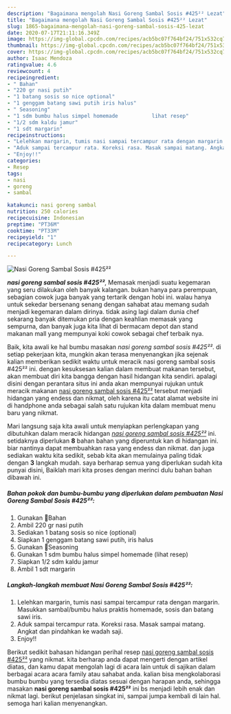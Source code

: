 ```yaml
---
description: "Bagaimana mengolah Nasi Goreng Sambal Sosis #425²² Lezat"
title: "Bagaimana mengolah Nasi Goreng Sambal Sosis #425²² Lezat"
slug: 1865-bagaimana-mengolah-nasi-goreng-sambal-sosis-425-lezat
date: 2020-07-17T21:11:16.349Z
image: https://img-global.cpcdn.com/recipes/acb5bc07f764bf24/751x532cq70/nasi-goreng-sambal-sosis-425-foto-resep-utama.jpg
thumbnail: https://img-global.cpcdn.com/recipes/acb5bc07f764bf24/751x532cq70/nasi-goreng-sambal-sosis-425-foto-resep-utama.jpg
cover: https://img-global.cpcdn.com/recipes/acb5bc07f764bf24/751x532cq70/nasi-goreng-sambal-sosis-425-foto-resep-utama.jpg
author: Isaac Mendoza
ratingvalue: 4.6
reviewcount: 4
recipeingredient:
- " Bahan"
- "220 gr nasi putih"
- "1 batang sosis so nice optional"
- "1 genggam batang sawi putih iris halus"
- " Seasoning"
- "1 sdm bumbu halus simpel homemade           lihat resep"
- "1/2 sdm kaldu jamur"
- "1 sdt margarin"
recipeinstructions:
- "Lelehkan margarin, tumis nasi sampai tercampur rata dengan margarin. Masukkan sambal/bumbu halus praktis homemade, sosis dan batang sawi iris."
- "Aduk sampai tercampur rata. Koreksi rasa. Masak sampai matang. Angkat dan pindahkan ke wadah saji."
- "Enjoy!!"
categories:
- Resep
tags:
- nasi
- goreng
- sambal

katakunci: nasi goreng sambal 
nutrition: 250 calories
recipecuisine: Indonesian
preptime: "PT36M"
cooktime: "PT33M"
recipeyield: "1"
recipecategory: Lunch

---
```



![Nasi Goreng Sambal Sosis #425²²](https://img-global.cpcdn.com/recipes/acb5bc07f764bf24/751x532cq70/nasi-goreng-sambal-sosis-425-foto-resep-utama.jpg)

<b><i>nasi goreng sambal sosis #425²²</i></b>, Memasak menjadi suatu kegemaran yang seru dilakukan oleh banyak kalangan. bukan hanya para perempuan, sebagian cowok juga banyak yang tertarik dengan hobi ini. walau hanya untuk sekedar bersenang senang dengan sahabat atau memang sudah menjadi kegemaran dalam dirinya. tidak asing lagi dalam dunia chef sekarang banyak ditemukan pria dengan keahlian memasak yang sempurna, dan banyak juga kita lihat di bermacam depot dan stand makanan mall yang mempunyai koki cowok sebagai chef terbaik nya.



Baik, kita awali ke hal bumbu masakan <i>nasi goreng sambal sosis #425²²</i>. di setiap pekerjaan kita, mungkin akan terasa menyenangkan jika sejenak kalian memberikan sedikit waktu untuk meracik nasi goreng sambal sosis #425²² ini. dengan kesuksesan kalian dalam membuat makanan tersebut, akan membuat diri kita bangga dengan hasil hidangan kita sendiri. apalagi disini dengan perantara situs ini anda akan mempunyai rujukan untuk meracik makanan <u>nasi goreng sambal sosis #425²²</u> tersebut menjadi hidangan yang endess dan nikmat, oleh karena itu catat alamat website ini di handphone anda sebagai salah satu rujukan kita dalam membuat menu baru yang nikmat.


Mari langsung saja kita awali untuk menyiapkan perlengkapan yang dibutuhkan dalam meracik hidangan <u><i>nasi goreng sambal sosis #425²²</i></u> ini. setidaknya diperlukan <b>8</b> bahan bahan yang diperuntuk kan di hidangan ini. biar nantinya dapat membuahkan rasa yang endess dan nikmat. dan juga sediakan waktu kita sedikit, sebab kita akan memulainya paling tidak dengan <b>3</b> langkah mudah. saya berharap semua yang diperlukan sudah kita punyai disini, Baiklah mari kita proses dengan merinci dulu bahan bahan dibawah ini.

<!--inarticleads1-->

##### Bahan pokok dan bumbu-bumbu yang diperlukan dalam pembuatan Nasi Goreng Sambal Sosis #425²²:

1. Gunakan  🌷Bahan
1. Ambil 220 gr nasi putih
1. Sediakan 1 batang sosis so nice (optional)
1. Siapkan 1 genggam batang sawi putih, iris halus
1. Gunakan  🌷Seasoning
1. Gunakan 1 sdm bumbu halus simpel homemade           (lihat resep)
1. Siapkan 1/2 sdm kaldu jamur
1. Ambil 1 sdt margarin




<!--inarticleads2-->

##### Langkah-langkah membuat Nasi Goreng Sambal Sosis #425²²:

1. Lelehkan margarin, tumis nasi sampai tercampur rata dengan margarin. Masukkan sambal/bumbu halus praktis homemade, sosis dan batang sawi iris.
1. Aduk sampai tercampur rata. Koreksi rasa. Masak sampai matang. Angkat dan pindahkan ke wadah saji.
1. Enjoy!!




Berikut sedikit bahasan hidangan perihal resep <u>nasi goreng sambal sosis #425²²</u> yang nikmat. kita berharap anda dapat mengerti dengan artikel diatas, dan kamu dapat mengolah lagi di acara lain untuk di sajikan dalam berbagai acara acara family atau sahabat anda. kalian bisa mengkolaborasi bumbu bumbu yang tersedia diatas sesuai dengan harapan anda, sehingga masakan <b>nasi goreng sambal sosis #425²²</b> ini bs menjadi lebih enak dan nikmat lagi. berikut penjelasan singkat ini, sampai jumpa kembali di lain hal. semoga hari kalian menyenangkan.
